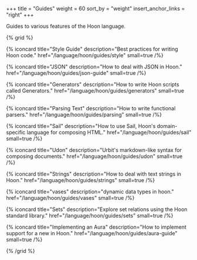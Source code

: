+++
title = "Guides"
weight = 60
sort_by = "weight"
insert_anchor_links = "right"
+++

Guides to various features of the Hoon language.

{% grid %}

  {% iconcard
    title="Style Guide"
    description="Best practices for writing Hoon code."
    href="/language/hoon/guides/style"
    small=true
  /%}

  {% iconcard
    title="JSON"
    description="How to deal with JSON in Hoon."
    href="/language/hoon/guides/json-guide"
    small=true
  /%}

  {% iconcard
    title="Generators"
    description="How to write Hoon scripts called Generators."
    href="/language/hoon/guides/generators"
    small=true
  /%}

  {% iconcard
    title="Parsing Text"
    description="How to write functional parsers."
    href="/language/hoon/guides/parsing"
    small=true
  /%}

  {% iconcard
    title="Sail"
    description="How to use Sail, Hoon's domain-specific language for composing HTML."
    href="/language/hoon/guides/sail"
    small=true
  /%}

  {% iconcard
    title="Udon"
    description="Urbit's markdown-like syntax for composing documents."
    href="/language/hoon/guides/udon"
    small=true
  /%}

  {% iconcard
    title="Strings"
    description="How to deal with text strings in Hoon."
    href="/language/hoon/guides/strings"
    small=true
  /%}

  {% iconcard
    title="vases"
    description="dynamic data types in hoon."
    href="/language/hoon/guides/vases"
    small=true
  /%}

  {% iconcard
    title="Sets"
    description="Explore set relations using the Hoon standard library."
    href="/language/hoon/guides/sets"
    small=true
  /%}

  {% iconcard
    title="Implementing an Aura"
    description="How to implement support for a new in Hoon."
    href="/language/hoon/guides/aura-guide"
    small=true
  /%}

{% /grid %}

